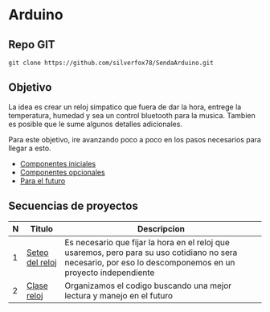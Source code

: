 # Arduino

## Repo GIT

```shell
git clone https://github.com/silverfox78/SendaArduino.git
```

## Objetivo

La idea es crear un reloj simpatico que fuera de dar la hora, entrege la temperatura, humedad y sea un control bluetooth para la musica.
Tambien es posible que le sume algunos detalles adicionales.

Para este objetivo, ire avanzando poco a poco en los pasos necesarios para llegar a esto.

- [Componentes iniciales](componentes.md)
- [Componentes opcionales](opcionales.md)
- [Para el futuro](futuros.md)

## Secuencias de proyectos

| N | Titulo                                                | Descripcion                                                                                                                                                  |
|---|-------------------------------------------------------|--------------------------------------------------------------------------------------------------------------------------------------------------------------|
| 1 | [Seteo del reloj](proyectos/p001_reloj_set/readme.md) | Es necesario que fijar la hora en el reloj que usaremos, pero para su uso cotidiano no sera necesario, por eso lo descomponemos en un proyecto independiente |
| 2 | [Clase reloj](proyectos/p002_reloj_class/readme.md)   | Organizamos el codigo buscando una mejor lectura y manejo en el futuro                                                                                       |
